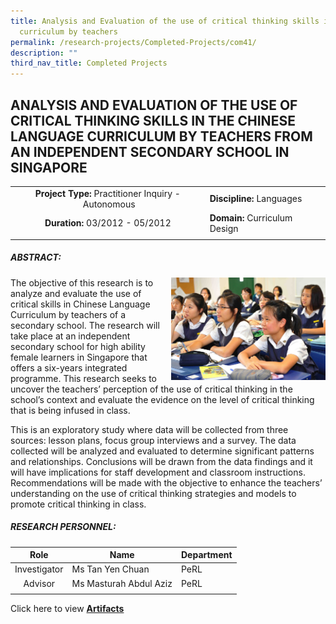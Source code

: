```yaml
---
title: Analysis and Evaluation of the use of critical thinking skills in the CL
  curriculum by teachers
permalink: /research-projects/Completed-Projects/com41/
description: ""
third_nav_title: Completed Projects
---
```

## ANALYSIS AND EVALUATION OF THE USE OF CRITICAL THINKING SKILLS IN THE CHINESE LANGUAGE CURRICULUM BY TEACHERS FROM AN INDEPENDENT SECONDARY SCHOOL IN SINGAPORE

|   |   |
|:-:|---|
| **Project Type:** Practitioner Inquiry \- Autonomous  | **Discipline:** Languages  |
|  **Duration:** 03/2012 - 05/2012 | **Domain:** Curriculum Design  |
|   |   |

##### ABSTRACT:

<img src="/images/critical thinking skills.jpg" style="width:49%" align=right>
The objective of this research is to analyze and evaluate the use of critical skills in Chinese Language Curriculum by teachers of a secondary school. The research will take place at an independent secondary school for high ability female learners in Singapore that offers a six-years integrated programme. This research seeks to uncover the teachers’ perception of the use of critical thinking in the school’s context and evaluate the evidence on the level of critical thinking that is being infused in class.  
  
This is an exploratory study where data will be collected from three sources: lesson plans, focus group interviews and a survey. The data collected will be analyzed and evaluated to determine significant patterns and relationships. Conclusions will be drawn from the data findings and it will have implications for staff development and classroom instructions. Recommendations will be made with the objective to enhance the teachers’ understanding on the use of critical thinking strategies and models to promote critical thinking in class.

##### RESEARCH PERSONNEL:

| Role  | Name  | Department  |
|:-:|---|---|
| Investigator  | Ms Tan Yen Chuan  | PeRL  |
| Advisor  | Ms Masturah Abdul Aziz  | PeRL  |
|   |   |   |

Click here to view **[Artifacts](https://inet.rgs.edu.sg/staff/PeRL/RC/Web/Shared%20Documents/Forms/AllItems.aspx?RootFolder=%2Fstaff%2FPeRL%2FRC%2FWeb%2FShared%20Documents%2F2012%5FTanYenChuan%5FAnalysisCriticalThinking&FolderCTID=0x01200031712F504D8D504CA3B282CB29566D72&View=%7B47BC0F48%2D6ED4%2D454D%2D932E%2D260891C384CC%7D)**